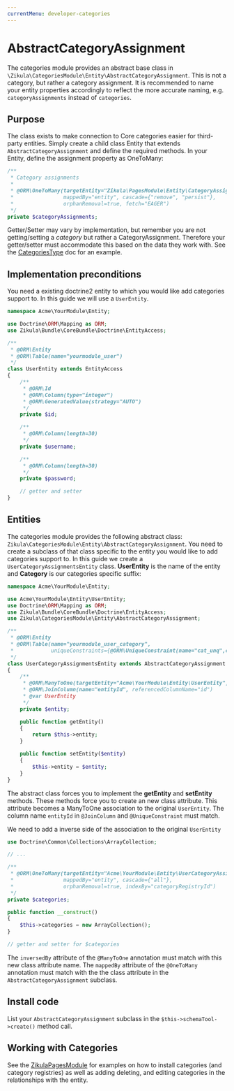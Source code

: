 ```yaml
---
currentMenu: developer-categories
---
```

# AbstractCategoryAssignment

The categories module provides an abstract base class in `\Zikula\CategoriesModule\Entity\AbstractCategoryAssignment`. This
is not a category, but rather a category assignment. It is recommended to name your entity properties accordingly to reflect
the more accurate naming, e.g. `categoryAssignments` instead of `categories`.

## Purpose

The class exists to make connection to Core categories easier for third-party entities. Simply create a child class
Entity that extends `AbstractCategoryAssignment` and define the required methods. In your Entity, define the assignment
property as OneToMany:

```php
/**
 * Category assignments
 *
 * @ORM\OneToMany(targetEntity="Zikula\PagesModule\Entity\CategoryAssignmentEntity",
 *                mappedBy="entity", cascade={"remove", "persist"},
 *                orphanRemoval=true, fetch="EAGER")
 */
private $categoryAssignments;
```

Getter/Setter may vary by implementation, but remember you are not getting/setting a *category* but rather a 
CategoryAssignment. Therefore your getter/setter must accommodate this based on the data they work with. See the 
[CategoriesType](CategoriesType.md) doc for an example.

## Implementation preconditions

You need a existing doctrine2 entity to which you would like add categories support to.
In this guide we will use a `UserEntity`.

```php
namespace Acme\YourModule\Entity;

use Doctrine\ORM\Mapping as ORM;
use Zikula\Bundle\CoreBundle\Doctrine\EntityAccess;

/**
 * @ORM\Entity
 * @ORM\Table(name="yourmodule_user")
 */
class UserEntity extends EntityAccess
{
    /**
     * @ORM\Id
     * @ORM\Column(type="integer")
     * @ORM\GeneratedValue(strategy="AUTO")
     */
    private $id;

    /**
     * @ORM\Column(length=30)
     */
    private $username;

    /**
     * @ORM\Column(length=30)
     */
    private $password;

    // getter and setter
}
```

## Entities

The categories module provides the following abstract class: `Zikula\CategoriesModule\Entity\AbstractCategoryAssignment`.
You need to create a subclass of that class specific to the entity you would like
to add categories support to. In this guide we create a `UserCategoryAssignmentsEntity` class.
**UserEntity** is the name of the entity and **Category** is our categories specific suffix:

```php
namespace Acme\YourModule\Entity;

use Acme\YourModule\Entity\UserEntity;
use Doctrine\ORM\Mapping as ORM;
use Zikula\Bundle\CoreBundle\Doctrine\EntityAccess;
use Zikula\CategoriesModule\Entity\AbstractCategoryAssignment;

/**
 * @ORM\Entity
 * @ORM\Table(name="yourmodule_user_category",
 *            uniqueConstraints={@ORM\UniqueConstraint(name="cat_unq",columns={"registryId", "categoryId", "entityId"})})
 */
class UserCategoryAssignmentsEntity extends AbstractCategoryAssignment
{
    /**
     * @ORM\ManyToOne(targetEntity="Acme\YourModule\Entity\UserEntity", inversedBy="categories")
     * @ORM\JoinColumn(name="entityId", referencedColumnName="id")
     * @var UserEntity
     */
    private $entity;

    public function getEntity()
    {
        return $this->entity;
    }

    public function setEntity($entity)
    {
        $this->entity = $entity;
    }
}
```

The abstract class forces you to implement the **getEntity** and **setEntity** methods.
These methods force you to create an new class attribute. 
This attribute becomes a ManyToOne association to the original `UserEntity`. 
The column name `entityId` in `@JoinColumn` and `@UniqueConstraint` must match.

We need to add a inverse side of the association to the original `UserEntity`

```php
use Doctrine\Common\Collections\ArrayCollection;

// ...

/**
 * @ORM\OneToMany(targetEntity="Acme\YourModule\Entity\UserCategoryAssignmentsEntity", 
 *                mappedBy="entity", cascade={"all"}, 
 *                orphanRemoval=true, indexBy="categoryRegistryId")
 */
private $categories;

public function __construct()
{
    $this->categories = new ArrayCollection();
}

// getter and setter for $categories
```

The `inversedBy` attribute of the `@ManyToOne` annotation must match with this new class attribute name.
The `mappedBy` attribute of the `@OneToMany` annotation must match with the the class attribute in 
the `AbstractCategoryAssignment` subclass.

## Install code

List your `AbstractCategoryAssignment` subclass in the `$this->schemaTool->create()` method call.

## Working with Categories

See the [ZikulaPagesModule](https://github.com/zikula-modules/pages) for examples on how to install categories (and category registries) as well as adding
deleting, and editing categories in the relationships with the entity.
